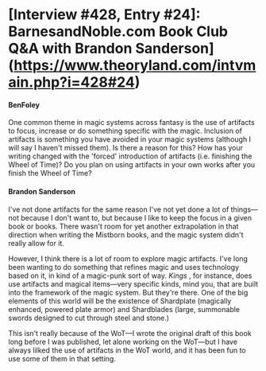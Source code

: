 # [Interview #428, Entry #24]: BarnesandNoble.com Book Club Q&A with Brandon Sanderson](https://www.theoryland.com/intvmain.php?i=428#24)

#### BenFoley

One common theme in magic systems across fantasy is the use of artifacts to focus, increase or do something specific with the magic. Inclusion of artifacts is something you have avoided in your magic systems (although I will say I haven't missed them). Is there a reason for this? How has your writing changed with the 'forced' introduction of artifacts (i.e. finishing the Wheel of Time)? Do you plan on using artifacts in your own works after you finish the Wheel of Time?

#### Brandon Sanderson

I've not done artifacts for the same reason I've not yet done a lot of things—not because I don't want to, but because I like to keep the focus in a given book or books. There wasn't room for yet another extrapolation in that direction when writing the Mistborn books, and the magic system didn't really allow for it.

However, I think there is a lot of room to explore magic artifacts. I've long been wanting to do something that refines magic and uses technology based on it, in kind of a magic-punk sort of way.
*Kings*
, for instance, does use artifacts and magical items—very specific kinds, mind you, that are built into the framework of the magic system. But they're there. One of the big elements of this world will be the existence of Shardplate (magically enhanced, powered plate armor) and Shardblades (large, summonable swords designed to cut through steel and stone.)

This isn't really because of the WoT—I wrote the original draft of this book long before I was published, let alone working on the WoT—but I have always lilked the use of artifacts in the WoT world, and it has been fun to use some of them in that setting.

